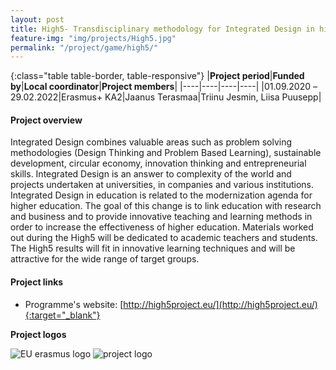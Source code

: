 ```yaml
---
layout: post
title: High5- Transdisciplinary methodology for Integrated Design in higher education  
feature-img: "img/projects/High5.jpg"
permalink: "/project/game/high5/"
---
```


{:class="table table-border, table-responsive"}
|**Project period**|**Funded by**|**Local coordinator**|**Project members**|
|----|----|----|----|
|01.09.2020 –29.02.2022|Erasmus+ KA2|Jaanus Terasmaa|Triinu Jesmin, Liisa Puusepp|

#### Project overview
Integrated Design combines valuable areas such as problem solving methodologies (Design Thinking and Problem Based Learning), sustainable development, circular economy, innovation thinking and entrepreneurial skills. Integrated Design is an answer to complexity of the world and projects undertaken at universities, in companies and various institutions. Integrated Design in education is related to the modernization agenda for higher education. The goal of this change is to link education with research and business and to provide innovative teaching and learning methods in order to increase the effectiveness of higher education. Materials worked out during the High5 will be dedicated to academic teachers and students. The High5 results will fit in innovative learning techniques and will be attractive for the wide range of target groups. 
  

#### Project links

- Programme's website: [http://high5project.eu/](http://high5project.eu/){:target="_blank"}

**Project logos**
<div> 
    <img class="img-fluid-innews" src="{{ '/img/financier_logos/erasmus_K2.jpg' | prepend: site.baseurl }}" alt="EU erasmus logo">
    <img class="img-fluid-innews" src="{{ '/img/project_logos/High5_logo.jpg' | prepend: site.baseurl }}" alt="project logo">
</div>